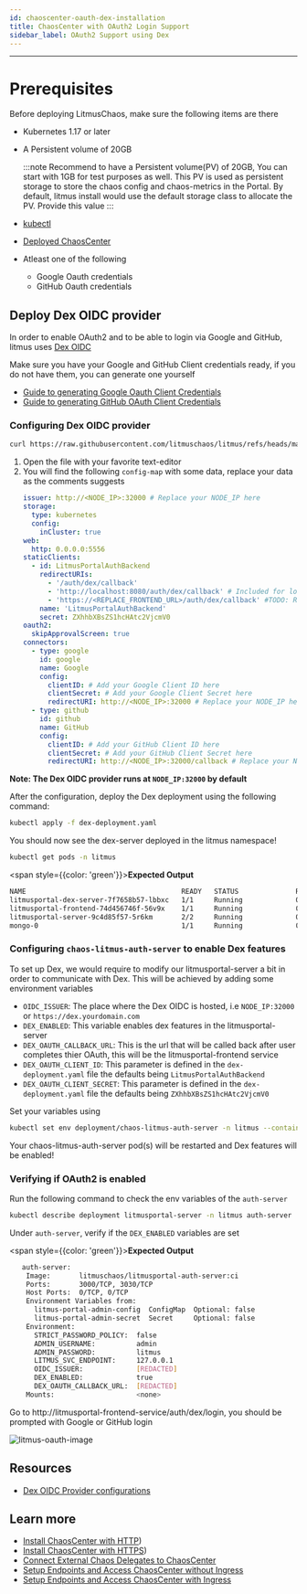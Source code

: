 ```yaml
---
id: chaoscenter-oauth-dex-installation
title: ChaosCenter with OAuth2 Login Support
sidebar_label: OAuth2 Support using Dex
---
```


---

# Prerequisites

Before deploying LitmusChaos, make sure the following items are there

- Kubernetes 1.17 or later

- A Persistent volume of 20GB

  :::note
  Recommend to have a Persistent volume(PV) of 20GB, You can start with 1GB for test purposes as well. This PV is used as persistent storage to store the chaos config and chaos-metrics in the Portal. By default, litmus install would use the default storage class to allocate the PV. Provide this value
  :::

- [kubectl](https://kubernetes.io/docs/tasks/tools/#kubectl)

- [Deployed ChaosCenter](../getting-started/installation.md)

- Atleast one of the following
  - Google Oauth credentials
  - GitHub Oauth credentials

## Deploy Dex OIDC provider

In order to enable OAuth2 and to be able to login via Google and GitHub, litmus uses [Dex OIDC](https://dexidp.io/)

Make sure you have your Google and GitHub Client credentials ready, if you do not have them, you can generate one yourself

- [Guide to generating Google Oauth Client Credentials](https://support.google.com/cloud/answer/6158849?hl=en#zippy=)
- [Guide to generating GitHub OAuth Client Credentials](https://docs.github.com/en/developers/apps/building-oauth-apps/creating-an-oauth-app)

### Configuring Dex OIDC provider

```bash
curl https://raw.githubusercontent.com/litmuschaos/litmus/refs/heads/master/chaoscenter/dex-server/dex-deployment.yaml --output dex-deployment.yaml
```

1. Open the file with your favorite text-editor
2. You will find the following `config-map` with some data, replace your data as the comments suggests
   ```yaml
   issuer: http://<NODE_IP>:32000 # Replace your NODE_IP here
   storage:
     type: kubernetes
     config:
       inCluster: true
   web:
     http: 0.0.0.0:5556
   staticClients:
     - id: LitmusPortalAuthBackend
       redirectURIs:
         - '/auth/dex/callback'
         - 'http://localhost:8080/auth/dex/callback' # Included for local testing purposes
         - 'https://<REPLACE_FRONTEND_URL>/auth/dex/callback' #TODO: Replace with you frontend URL
       name: 'LitmusPortalAuthBackend'
       secret: ZXhhbXBsZS1hcHAtc2VjcmV0
   oauth2:
     skipApprovalScreen: true
   connectors:
     - type: google
       id: google
       name: Google
       config:
         clientID: # Add your Google Client ID here
         clientSecret: # Add your Google Client Secret here
         redirectURI: http://<NODE_IP>:32000 # Replace your NODE_IP here
     - type: github
       id: github
       name: GitHub
       config:
         clientID: # Add your GitHub Client ID here
         clientSecret: # Add your GitHub Client Secret here
         redirectURI: http://<NODE_IP>:32000/callback # Replace your NODE_IP here
   ```

**Note: The Dex OIDC provider runs at `NODE_IP:32000` by default**

After the configuration, deploy the Dex deployment using the following command:

```bash
kubectl apply -f dex-deployment.yaml
```

You should now see the dex-server deployed in the litmus namespace!

```bash
kubectl get pods -n litmus
```

<span style={{color: 'green'}}><b>Expected Output</b></span>

```bash
NAME                                      READY   STATUS              RESTARTS   AGE
litmusportal-dex-server-7f7658b57-lbbxc   1/1     Running             0          107s
litmusportal-frontend-74d456746f-56v9x    1/1     Running             0          5m57s
litmusportal-server-9c4d85f57-5r6km       2/2     Running             0          5m57s
mongo-0                                   1/1     Running             0          5m57s
```

### Configuring `chaos-litmus-auth-server` to enable Dex features

To set up Dex, we would require to modify our litmusportal-server a bit in order to communicate with Dex. This will be achieved by adding some environment variables

- `OIDC_ISSUER`: The place where the Dex OIDC is hosted, i.e `NODE_IP:32000` or `https://dex.yourdomain.com`
- `DEX_ENABLED`: This variable enables dex features in the litmusportal-server
- `DEX_OAUTH_CALLBACK_URL`: This is the url that will be called back after user completes thier OAuth, this will be the litmusportal-frontend service
- `DEX_OAUTH_CLIENT_ID`: This parameter is defined in the `dex-deployment.yaml` file the defaults being `LitmusPortalAuthBackend`
- `DEX_OAUTH_CLIENT_SECRET`: This parameter is defined in the `dex-deployment.yaml` file the defaults being `ZXhhbXBsZS1hcHAtc2VjcmV0`

Set your variables using

```bash
kubectl set env deployment/chaos-litmus-auth-server -n litmus --containers="auth-server" DEX_ENABLED=true OIDC_ISSUER=<REPLACE_NODE_IP>:32000 DEX_OAUTH_CALLBACK_URL=https://<REPLACE_FRONTEND_URL>/auth/dex/callback DEX_OAUTH_CLIENT_ID=LitmusPortalAuthBackend DEX_OAUTH_CLIENT_SECRET=ZXhhbXBsZS1hcHAtc2VjcmV0
```

Your chaos-litmus-auth-server pod(s) will be restarted and Dex features will be enabled!

### Verifying if OAuth2 is enabled

Run the following command to check the env variables of the `auth-server`

```bash
kubectl describe deployment litmusportal-server -n litmus auth-server
```

Under `auth-server`, verify if the `DEX_ENABLED` variables are set

<span style={{color: 'green'}}><b>Expected Output</b></span>

```bash
   auth-server:
    Image:       litmuschaos/litmusportal-auth-server:ci
    Ports:       3000/TCP, 3030/TCP
    Host Ports:  0/TCP, 0/TCP
    Environment Variables from:
      litmus-portal-admin-config  ConfigMap  Optional: false
      litmus-portal-admin-secret  Secret     Optional: false
    Environment:
      STRICT_PASSWORD_POLICY:  false
      ADMIN_USERNAME:          admin
      ADMIN_PASSWORD:          litmus
      LITMUS_SVC_ENDPOINT:     127.0.0.1
      OIDC_ISSUER:             [REDACTED]
      DEX_ENABLED:             true
      DEX_OAUTH_CALLBACK_URL:  [REDACTED]
    Mounts:                    <none>
```

Go to http://litmusportal-frontend-service/auth/dex/login, you should be prompted with Google or GitHub login

![litmus-oauth-image](https://user-images.githubusercontent.com/31009634/135559389-c8cdf53c-76cf-4f9d-acaa-99014540f9cf.png)

## Resources

- [Dex OIDC Provider configurations](https://dexidp.io/docs/)

## Learn more

- [Install ChaosCenter with HTTP](../getting-started/installation.md))
- [Install ChaosCenter with HTTPS](chaoscenter-advanced-installation.md))
- [Connect External Chaos Delegates to ChaosCenter](../user-guides/chaos-infrastructure-installation.md)
- [Setup Endpoints and Access ChaosCenter without Ingress](../user-guides/setup-without-ingress.md)
- [Setup Endpoints and Access ChaosCenter with Ingress](../user-guides/setup-with-ingress.md)
